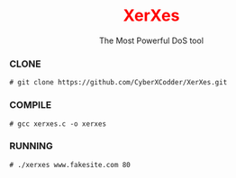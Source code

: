 <h1 align="center" style="color:red">XerXes</h1>
<p align="center">
  The Most Powerful DoS tool
</p>

### CLONE
```
# git clone https://github.com/CyberXCodder/XerXes.git
```

### COMPILE
```
# gcc xerxes.c -o xerxes
```

### RUNNING
```
# ./xerxes www.fakesite.com 80
```
